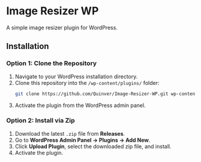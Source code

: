 # Image Resizer WP  
A simple image resizer plugin for WordPress.

## Installation  

### Option 1: Clone the Repository  
1. Navigate to your WordPress installation directory.  
2. Clone this repository into the `/wp-content/plugins/` folder:  
   ```sh
   git clone https://github.com/Quinver/Image-Resizer-WP.git wp-content/plugins/image-resizer-wp
   ```
3. Activate the plugin from the WordPress admin panel.

### Option 2: Install via Zip  
1. Download the latest `.zip` file from **Releases**.  
2. Go to **WordPress Admin Panel → Plugins → Add New**.  
3. Click **Upload Plugin**, select the downloaded zip file, and install.  
4. Activate the plugin.
